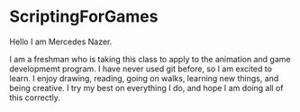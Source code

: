 # ScriptingForGames

Hello I am Mercedes Nazer.

I am a freshman who is taking this class to apply to the animation and game developmemt program.
I have never used git before, so I am excited to learn. I enjoy drawing, reading, going on walks,
learning new things, and being creative. I try my best on everything I do, and hope I am doing all
of this correctly. 
